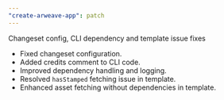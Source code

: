 ```yaml
---
"create-arweave-app": patch
---
```


Changeset config, CLI dependency and template issue fixes

- Fixed changeset configuration.
- Added credits comment to CLI code.
- Improved dependency handling and logging.
- Resolved `hasStamped` fetching issue in template.
- Enhanced asset fetching without dependencies in template.
